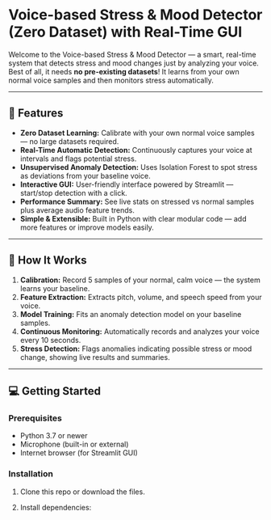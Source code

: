 # Voice-based Stress & Mood Detector (Zero Dataset) with Real-Time GUI

Welcome to the Voice-based Stress & Mood Detector — a smart, real-time system that detects stress and mood changes just by analyzing your voice. Best of all, it needs **no pre-existing datasets**! It learns from your own normal voice samples and then monitors stress automatically.

---

## 🚀 Features

- **Zero Dataset Learning:** Calibrate with your own normal voice samples — no large datasets required.
- **Real-Time Automatic Detection:** Continuously captures your voice at intervals and flags potential stress.
- **Unsupervised Anomaly Detection:** Uses Isolation Forest to spot stress as deviations from your baseline voice.
- **Interactive GUI:** User-friendly interface powered by Streamlit — start/stop detection with a click.
- **Performance Summary:** See live stats on stressed vs normal samples plus average audio feature trends.
- **Simple & Extensible:** Built in Python with clear modular code — add more features or improve models easily.

---

## 🎯 How It Works

1. **Calibration:** Record 5 samples of your normal, calm voice — the system learns your baseline.
2. **Feature Extraction:** Extracts pitch, volume, and speech speed from your voice.
3. **Model Training:** Fits an anomaly detection model on your baseline samples.
4. **Continuous Monitoring:** Automatically records and analyzes your voice every 10 seconds.
5. **Stress Detection:** Flags anomalies indicating possible stress or mood change, showing live results and summaries.

---

## 💻 Getting Started

### Prerequisites

- Python 3.7 or newer
- Microphone (built-in or external)
- Internet browser (for Streamlit GUI)

### Installation

1. Clone this repo or download the files.

2. Install dependencies:

